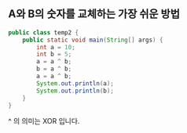 ## A와 B의 숫자를 교체하는 가장 쉬운 방법

```java
public class temp2 {
    public static void main(String[] args) {
        int a = 10;
        int b = 5;
        a = a ^ b;
        b = a ^ b;
        a = a ^ b;
        System.out.println(a);
        System.out.println(b);
    }
}
```

^ 의 의미는 XOR 입니다.